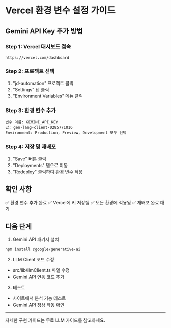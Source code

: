 # Vercel 환경 변수 설정 가이드

## Gemini API Key 추가 방법

### Step 1: Vercel 대시보드 접속
```
https://vercel.com/dashboard
```

### Step 2: 프로젝트 선택
1. "jd-automation" 프로젝트 클릭
2. "Settings" 탭 클릭
3. "Environment Variables" 메뉴 클릭

### Step 3: 환경 변수 추가
```
변수 이름: GEMINI_API_KEY
값: gen-lang-client-0285771016
Environment: Production, Preview, Development 모두 선택
```

### Step 4: 저장 및 재배포
1. "Save" 버튼 클릭
2. "Deployments" 탭으로 이동
3. "Redeploy" 클릭하여 환경 변수 적용

## 확인 사항

✅ 환경 변수 추가 완료
✅ Vercel에 키 저장됨
✅ 모든 환경에 적용됨
✅ 재배포 완료 대기

## 다음 단계

1. Gemini API 패키지 설치
```bash
npm install @google/generative-ai
```

2. LLM Client 코드 수정
- src/lib/llmClient.ts 파일 수정
- Gemini API 연동 코드 추가

3. 테스트
- 사이트에서 분석 기능 테스트
- Gemini API 정상 작동 확인

---
자세한 구현 가이드는 무료 LLM 가이드를 참고하세요.
